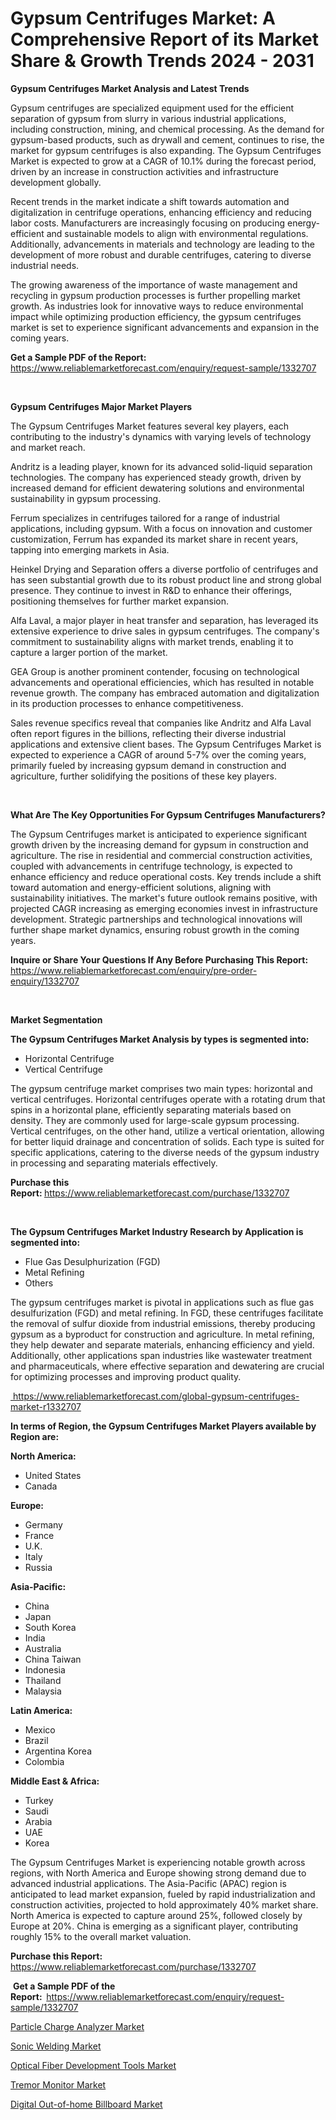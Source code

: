 <p><h1>Gypsum Centrifuges Market: A Comprehensive Report of its Market Share & Growth Trends 2024 - 2031</h1></p><p><strong>Gypsum Centrifuges Market Analysis and Latest Trends</strong></p>
<p><p>Gypsum centrifuges are specialized equipment used for the efficient separation of gypsum from slurry in various industrial applications, including construction, mining, and chemical processing. As the demand for gypsum-based products, such as drywall and cement, continues to rise, the market for gypsum centrifuges is also expanding. The Gypsum Centrifuges Market is expected to grow at a CAGR of 10.1% during the forecast period, driven by an increase in construction activities and infrastructure development globally.</p><p>Recent trends in the market indicate a shift towards automation and digitalization in centrifuge operations, enhancing efficiency and reducing labor costs. Manufacturers are increasingly focusing on producing energy-efficient and sustainable models to align with environmental regulations. Additionally, advancements in materials and technology are leading to the development of more robust and durable centrifuges, catering to diverse industrial needs.</p><p>The growing awareness of the importance of waste management and recycling in gypsum production processes is further propelling market growth. As industries look for innovative ways to reduce environmental impact while optimizing production efficiency, the gypsum centrifuges market is set to experience significant advancements and expansion in the coming years.</p></p>
<p><strong>Get a Sample PDF of the Report:&nbsp;</strong> <a href="https://www.reliablemarketforecast.com/enquiry/request-sample/1332707?utm_campaign=1134&utm_medium=2&utm_source=Github&utm_content=ia&utm_term=01102024&utm_id=gypsum-centrifuges">https://www.reliablemarketforecast.com/enquiry/request-sample/1332707</a></p>
<p>&nbsp;</p>
<p><strong>Gypsum Centrifuges Major Market Players</strong></p>
<p><p>The Gypsum Centrifuges Market features several key players, each contributing to the industry's dynamics with varying levels of technology and market reach. </p><p>Andritz is a leading player, known for its advanced solid-liquid separation technologies. The company has experienced steady growth, driven by increased demand for efficient dewatering solutions and environmental sustainability in gypsum processing.</p><p>Ferrum specializes in centrifuges tailored for a range of industrial applications, including gypsum. With a focus on innovation and customer customization, Ferrum has expanded its market share in recent years, tapping into emerging markets in Asia.</p><p>Heinkel Drying and Separation offers a diverse portfolio of centrifuges and has seen substantial growth due to its robust product line and strong global presence. They continue to invest in R&D to enhance their offerings, positioning themselves for further market expansion.</p><p>Alfa Laval, a major player in heat transfer and separation, has leveraged its extensive experience to drive sales in gypsum centrifuges. The company's commitment to sustainability aligns with market trends, enabling it to capture a larger portion of the market.</p><p>GEA Group is another prominent contender, focusing on technological advancements and operational efficiencies, which has resulted in notable revenue growth. The company has embraced automation and digitalization in its production processes to enhance competitiveness.</p><p>Sales revenue specifics reveal that companies like Andritz and Alfa Laval often report figures in the billions, reflecting their diverse industrial applications and extensive client bases. The Gypsum Centrifuges Market is expected to experience a CAGR of around 5-7% over the coming years, primarily fueled by increasing gypsum demand in construction and agriculture, further solidifying the positions of these key players.</p></p>
<p>&nbsp;</p>
<p><strong>What Are The Key Opportunities For Gypsum Centrifuges Manufacturers?</strong></p>
<p><p>The Gypsum Centrifuges market is anticipated to experience significant growth driven by the increasing demand for gypsum in construction and agriculture. The rise in residential and commercial construction activities, coupled with advancements in centrifuge technology, is expected to enhance efficiency and reduce operational costs. Key trends include a shift toward automation and energy-efficient solutions, aligning with sustainability initiatives. The market's future outlook remains positive, with projected CAGR increasing as emerging economies invest in infrastructure development. Strategic partnerships and technological innovations will further shape market dynamics, ensuring robust growth in the coming years.</p></p>
<p><strong>Inquire or Share Your Questions If Any Before Purchasing This Report:</strong> <a href="https://www.reliablemarketforecast.com/enquiry/pre-order-enquiry/1332707?utm_campaign=1134&utm_medium=2&utm_source=Github&utm_content=ia&utm_term=01102024&utm_id=gypsum-centrifuges">https://www.reliablemarketforecast.com/enquiry/pre-order-enquiry/1332707</a></p>
<p>&nbsp;</p>
<p><strong>Market Segmentation</strong></p>
<p><strong>The Gypsum Centrifuges Market Analysis by types is segmented into:</strong></p>
<p><ul><li>Horizontal Centrifuge</li><li>Vertical Centrifuge</li></ul></p>
<p><p>The gypsum centrifuge market comprises two main types: horizontal and vertical centrifuges. Horizontal centrifuges operate with a rotating drum that spins in a horizontal plane, efficiently separating materials based on density. They are commonly used for large-scale gypsum processing. Vertical centrifuges, on the other hand, utilize a vertical orientation, allowing for better liquid drainage and concentration of solids. Each type is suited for specific applications, catering to the diverse needs of the gypsum industry in processing and separating materials effectively.</p></p>
<p><strong>Purchase this Report:&nbsp;</strong><a href="https://www.reliablemarketforecast.com/purchase/1332707?utm_campaign=1134&utm_medium=2&utm_source=Github&utm_content=ia&utm_term=01102024&utm_id=gypsum-centrifuges">https://www.reliablemarketforecast.com/purchase/1332707</a></p>
<p>&nbsp;</p>
<p><strong>The Gypsum Centrifuges Market Industry Research by Application is segmented into:</strong></p>
<p><ul><li>Flue Gas Desulphurization (FGD)</li><li>Metal Refining</li><li>Others</li></ul></p>
<p><p>The gypsum centrifuges market is pivotal in applications such as flue gas desulfurization (FGD) and metal refining. In FGD, these centrifuges facilitate the removal of sulfur dioxide from industrial emissions, thereby producing gypsum as a byproduct for construction and agriculture. In metal refining, they help dewater and separate materials, enhancing efficiency and yield. Additionally, other applications span industries like wastewater treatment and pharmaceuticals, where effective separation and dewatering are crucial for optimizing processes and improving product quality.</p></p>
<p><a href="https://www.reliablemarketforecast.com/global-gypsum-centrifuges-market-r1332707?utm_campaign=1134&utm_medium=2&utm_source=Github&utm_content=ia&utm_term=01102024&utm_id=gypsum-centrifuges">&nbsp;https://www.reliablemarketforecast.com/global-gypsum-centrifuges-market-r1332707</a></p>
<p><strong>In terms of Region, the Gypsum Centrifuges Market Players available by Region are:</strong></p>
<p>
    <p> <strong> North America: </strong>
        <ul>
            <li>United States</li>
            <li>Canada</li>
        </ul>
        </p> 
    <p> <strong> Europe: </strong>
        <ul>
            <li>Germany</li>
            <li>France</li>
            <li>U.K.</li>
            <li>Italy</li>
            <li>Russia</li>
        </ul>
        </p> 
    <p> <strong> Asia-Pacific: </strong>
        <ul>
            <li>China</li>
            <li>Japan</li>
            <li>South Korea</li>
            <li>India</li>
            <li>Australia</li>
            <li>China Taiwan</li>
            <li>Indonesia</li>
            <li>Thailand</li>
            <li>Malaysia</li>
        </ul>
        </p> 
    <p> <strong> Latin America: </strong>
        <ul>
            <li>Mexico</li>
            <li>Brazil</li>
            <li>Argentina Korea</li>
            <li>Colombia</li>
        </ul>
        </p> 
    <p> <strong> Middle East & Africa: </strong>
        <ul>
            <li>Turkey</li>
            <li>Saudi</li>
            <li>Arabia</li>
            <li>UAE</li>
            <li>Korea</li>
        </ul>
    </p>
    </p>
<p><p>The Gypsum Centrifuges Market is experiencing notable growth across regions, with North America and Europe showing strong demand due to advanced industrial applications. The Asia-Pacific (APAC) region is anticipated to lead market expansion, fueled by rapid industrialization and construction activities, projected to hold approximately 40% market share. North America is expected to capture around 25%, followed closely by Europe at 20%. China is emerging as a significant player, contributing roughly 15% to the overall market valuation.</p></p>
<p><strong>Purchase this Report: </strong><a href="https://www.reliablemarketforecast.com/purchase/1332707?utm_campaign=1134&utm_medium=2&utm_source=Github&utm_content=ia&utm_term=01102024&utm_id=gypsum-centrifuges">https://www.reliablemarketforecast.com/purchase/1332707</a></p>
<p>&nbsp;<strong>Get a Sample PDF of the Report:&nbsp;&nbsp;</strong><a href="https://www.reliablemarketforecast.com/enquiry/request-sample/1332707?utm_campaign=1134&utm_medium=2&utm_source=Github&utm_content=ia&utm_term=01102024&utm_id=gypsum-centrifuges">https://www.reliablemarketforecast.com/enquiry/request-sample/1332707</a></p>
<p><strong></strong></p>
<p><p><a href="https://www.linkedin.com/pulse/global-particle-charge-analyzer-market-landscape-future-0cxbf?utm_campaign=1134&utm_medium=2&utm_source=Github&utm_content=ia&utm_term=01102024&utm_id=gypsum-centrifuges">Particle Charge Analyzer Market</a></p><p><a href="https://www.linkedin.com/pulse/sonic-welding-market-emerging-trends-future-prospects-period-bxj1f?utm_campaign=1134&utm_medium=2&utm_source=Github&utm_content=ia&utm_term=01102024&utm_id=gypsum-centrifuges">Sonic Welding Market</a></p><p><a href="https://issuu.com/reportprime-2/docs/optical-fiber-development-tools-mar_2920692111a825?utm_campaign=1134&utm_medium=2&utm_source=Github&utm_content=ia&utm_term=01102024&utm_id=gypsum-centrifuges">Optical Fiber Development Tools Market</a></p><p><a href="https://www.linkedin.com/pulse/in-depth-analysis-global-tremor-monitor-market-scope-its-rapid-oo0vf?utm_campaign=1134&utm_medium=2&utm_source=Github&utm_content=ia&utm_term=01102024&utm_id=gypsum-centrifuges">Tremor Monitor Market</a></p><p><a href="https://issuu.com/reportprime-2/docs/digital-out-of-home-billboard-marke_0e85c174386c57?utm_campaign=1134&utm_medium=2&utm_source=Github&utm_content=ia&utm_term=01102024&utm_id=gypsum-centrifuges">Digital Out-of-home Billboard Market</a></p></p>